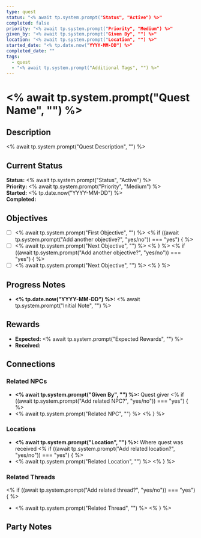 ```yaml
---
type: quest
status: "<% await tp.system.prompt("Status", "Active") %>"  
completed: false  
priority: "<% await tp.system.prompt("Priority", "Medium") %>"
given_by: "<% await tp.system.prompt("Given By", "") %>"
location: "<% await tp.system.prompt("Location", "") %>"
started_date: "<% tp.date.now("YYYY-MM-DD") %>"
completed_date: ""
tags:
  - quest
  - "<% await tp.system.prompt("Additional Tags", "") %>"
---
```


# <% await tp.system.prompt("Quest Name", "") %>

## Description  
<% await tp.system.prompt("Quest Description", "") %>

## Current Status  
**Status:** <% await tp.system.prompt("Status", "Active") %>  
**Priority:** <% await tp.system.prompt("Priority", "Medium") %>  
**Started:** <% tp.date.now("YYYY-MM-DD") %>  
**Completed:** <!-- Will be filled in when completed -->

## Objectives
- [ ] <% await tp.system.prompt("First Objective", "") %>
<% if ((await tp.system.prompt("Add another objective?", "yes/no")) === "yes") { %>
- [ ] <% await tp.system.prompt("Next Objective", "") %>
<% } %>
<% if ((await tp.system.prompt("Add another objective?", "yes/no")) === "yes") { %>
- [ ] <% await tp.system.prompt("Next Objective", "") %>
<% } %>

## Progress Notes
- **<% tp.date.now("YYYY-MM-DD") %>:** <% await tp.system.prompt("Initial Note", "") %>
<!-- Add new entries at the top with date for easy tracking -->

## Rewards
- **Expected:** <% await tp.system.prompt("Expected Rewards", "") %>
- **Received:** <!-- Will be filled in when completed -->

## Connections
### Related NPCs
- **<% await tp.system.prompt("Given By", "") %>:** Quest giver
<% if ((await tp.system.prompt("Add related NPC?", "yes/no")) === "yes") { %>
- <% await tp.system.prompt("Related NPC", "") %>
<% } %>

### Locations
- **<% await tp.system.prompt("Location", "") %>:** Where quest was received
<% if ((await tp.system.prompt("Add related location?", "yes/no")) === "yes") { %>
- <% await tp.system.prompt("Related Location", "") %>
<% } %>

### Related Threads
<% if ((await tp.system.prompt("Add related thread?", "yes/no")) === "yes") { %>
- <% await tp.system.prompt("Related Thread", "") %>
<% } %>

## Party Notes
<!-- Use this section for party discussions, theories, and plans regarding this quest -->